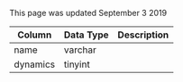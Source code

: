 This page was updated September 3 2019

| Column   | Data Type | Description |
| -------- | --------- | ----------- |
| name     | varchar   |             |
| dynamics | tinyint   |             |